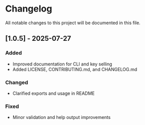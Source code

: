 # Changelog

All notable changes to this project will be documented in this file.

## [1.0.5] - 2025-07-27
### Added
- Improved documentation for CLI and key selling
- Added LICENSE, CONTRIBUTING.md, and CHANGELOG.md

### Changed
- Clarified exports and usage in README

### Fixed
- Minor validation and help output improvements
